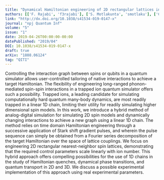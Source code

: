 ```yaml
---
title: "Dynamical Hamiltonian engineering of 2D rectangular lattices in a one-dimensional ion chain"
authors: [['F. Rajabi', 'f3rajabi'], ['S. Motlakunta', 'smotlaku'], ['C. Shih', 'c5shih'], ['N. Kotibhaskar', 'nkotibha'], ['Q. Quraishi'], ['A. Ajoy'], ['R. Islam', 'krislam']]
link: "http://dx.doi.org/10.1038/s41534-019-0147-x"
journal: "npj Quantum Inf"
volume: "5"
issue: "1"
date: 2019-04-26T00:00:00-00:00
datePublished: "2019/04"
DOI: 10.1038/s41534-019-0147-x
draft: true
arXiv: "1808.06124"
tag: "QITI"
---
```



Controlling the interaction graph between spins or qubits in a quantum
simulator allows user-controlled tailoring of native interactions to achieve a
target Hamiltonian. The flexibility of engineering long-ranged phonon-mediated
spin-spin interactions in a trapped ion quantum simulator offers such a
possibility. Trapped ions, a leading candidate for simulating computationally
hard quantum many-body dynamics, are most readily trapped in a linear 1D chain,
limiting their utility for readily simulating higher dimensional spin models.
In this work, we introduce a hybrid method of analog-digital simulation for
simulating 2D spin models and dynamically changing interactions to achieve a
new graph using a linear 1D chain. The method relies on time domain Hamiltonian
engineering through a successive application of Stark shift gradient pulses,
and wherein the pulse sequence can simply be obtained from a Fourier series
decomposition of the target Hamiltonian over the space of lattice couplings. We
focus on engineering 2D rectangular nearest-neighbor spin lattices,
demonstrating that the required control parameters scale linearly with ion
number. This hybrid approach offers compelling possibilities for the use of 1D
chains in the study of Hamiltonian quenches, dynamical phase transitions, and
quantum transport in 2D and 3D. We discuss a possible experimental
implementation of this approach using real experimental parameters.
